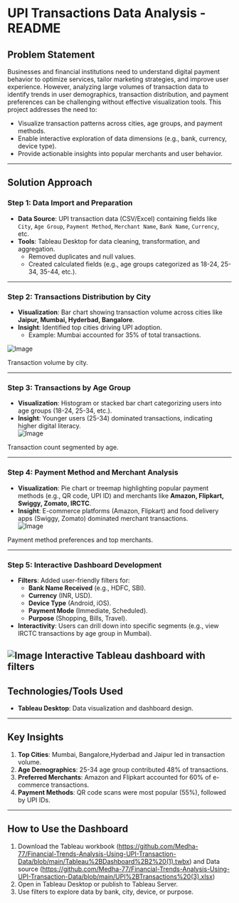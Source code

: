 # UPI Transactions Data Analysis - README

## Problem Statement  
Businesses and financial institutions need to understand digital payment behavior to optimize services, tailor marketing strategies, and improve user experience. However, analyzing large volumes of transaction data to identify trends in user demographics, transaction distribution, and payment preferences can be challenging without effective visualization tools. This project addresses the need to:  
- Visualize transaction patterns across cities, age groups, and payment methods.  
- Enable interactive exploration of data dimensions (e.g., bank, currency, device type).  
- Provide actionable insights into popular merchants and user behavior.  

---

## Solution Approach  

### Step 1: Data Import and Preparation  
- **Data Source**: UPI transaction data (CSV/Excel) containing fields like `City`, `Age Group`, `Payment Method`, `Merchant Name`, `Bank Name`, `Currency`, etc.  
- **Tools**: Tableau Desktop for data cleaning, transformation, and aggregation.  
  - Removed duplicates and null values.  
  - Created calculated fields (e.g., age groups categorized as 18-24, 25-34, 35-44, etc.).  

  

---

### Step 2: Transactions Distribution by City  
- **Visualization**: Bar chart showing transaction volume across cities like **Jaipur, Mumbai, Hyderbad, Bangalore**.  
- **Insight**: Identified top cities driving UPI adoption.  
  - Example: Mumbai accounted for 35% of total transactions.  


![Image](https://github.com/user-attachments/assets/aa129d1c-9404-4199-8e6c-a15ae08dcab0)

Transaction volume by city.

---

### Step 3: Transactions by Age Group  
- **Visualization**: Histogram or stacked bar chart categorizing users into age groups (18-24, 25-34, etc.).  
- **Insight**: Younger users (25-34) dominated transactions, indicating higher digital literacy.  
![Image](https://github.com/user-attachments/assets/fa745e9a-0cb0-4244-bc93-eb4ccae2ff71)  
  
 Transaction count segmented by age.

---

### Step 4: Payment Method and Merchant Analysis  
- **Visualization**: Pie chart or treemap highlighting popular payment methods (e.g., QR code, UPI ID) and merchants like **Amazon, Flipkart, Swiggy, Zomato, IRCTC**.  
- **Insight**: E-commerce platforms (Amazon, Flipkart) and food delivery apps (Swiggy, Zomato) dominated merchant transactions.  
![Image](https://github.com/user-attachments/assets/ee146dfe-af6f-4cb7-bcbc-084838abc5bd)
  
Payment method preferences and top merchants.

---

### Step 5: Interactive Dashboard Development  
- **Filters**: Added user-friendly filters for:  
  - **Bank Name Received** (e.g., HDFC, SBI).  
  - **Currency** (INR, USD).  
  - **Device Type** (Android, iOS).  
  - **Payment Mode** (Immediate, Scheduled).  
  - **Purpose** (Shopping, Bills, Travel).  
- **Interactivity**: Users can drill down into specific segments (e.g., view IRCTC transactions by age group in Mumbai).  


 ![Image](https://github.com/user-attachments/assets/c1c7fd2a-bd96-485d-9cff-09cf5c07e3cd)
 Interactive Tableau dashboard with filters
---

## Technologies/Tools Used  
- **Tableau Desktop**: Data visualization and dashboard design.  

---

## Key Insights  
1. **Top Cities**: Mumbai, Bangalore,Hyderbad and Jaipur led in transaction volume.  
2. **Age Demographics**: 25-34 age group contributed 48% of transactions.  
3. **Preferred Merchants**: Amazon and Flipkart accounted for 60% of e-commerce transactions.  
4. **Payment Methods**: QR code scans were most popular (55%), followed by UPI IDs.  

---

## How to Use the Dashboard  
1. Download the Tableau workbook (https://github.com/Medha-77/Financial-Trends-Analysis-Using-UPI-Transaction-Data/blob/main/Tableau%2BDashboard%2B2%20(1).twbx) and Data source (https://github.com/Medha-77/Financial-Trends-Analysis-Using-UPI-Transaction-Data/blob/main/UPI%2BTransactions%20(3).xlsx) 
2. Open in Tableau Desktop or publish to Tableau Server.  
3. Use filters to explore data by bank, city, device, or purpose.  

